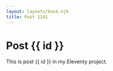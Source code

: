```yaml
---
layout: layouts/base.njk
title: Post 1141
---
```


# Post {{ id }}

This is post {{ id }} in my Eleventy project.
